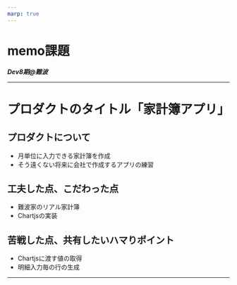 ```yaml
---
marp: true
---
```


# memo課題

***Dev8期@難波***

---
# プロダクトのタイトル「家計簿アプリ」
## プロダクトについて
- 月単位に入力できる家計簿を作成
- そう遠くない将来に会社で作成するアプリの練習
## 工夫した点、こだわった点
- 難波家のリアル家計簿
- Chartjsの実装
## 苦戦した点、共有したいハマりポイント
- Chartjsに渡す値の取得
- 明細入力毎の行の生成
---
